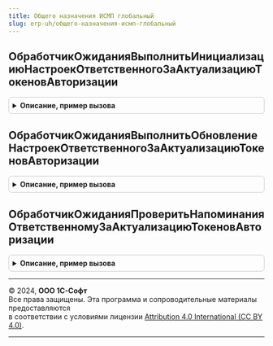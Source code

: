 ```yaml
---
title: Общего назначения ИСМП глобальный
slug: erp-uh/общего-назначения-исмп-глобальный
---
```



## ОбработчикОжиданияВыполнитьИнициализациюНастроекОтветственногоЗаАктуализациюТокеновАвторизации
<details style="margin: 1em 0; padding: 0.5em; border: 1px solid #ccc; border-radius: 6px;">

<summary style="font-weight: bold; cursor: pointer;">Описание, пример вызова</summary>

```bsl

// Выполняет инициализацию настроек ответственного за актуализацию токенов авторизации ИСМП.
// Настройки содержатся в глобальной переменной ПараметрыПриложения.
//
Процедура ОбработчикОжиданияВыполнитьИнициализациюНастроекОтветственногоЗаАктуализациюТокеновАвторизации() Экспорт
```

Пример вызова
```bsl
ОбщегоНазначенияИСМПГлобальный.ОбработчикОжиданияВыполнитьИнициализациюНастроекОтветственногоЗаАктуализациюТокеновАвторизации() 
```
</details>

## ОбработчикОжиданияВыполнитьОбновлениеНастроекОтветственногоЗаАктуализациюТокеновАвторизации
<details style="margin: 1em 0; padding: 0.5em; border: 1px solid #ccc; border-radius: 6px;">

<summary style="font-weight: bold; cursor: pointer;">Описание, пример вызова</summary>

```bsl

// Выполняет обновление настроек ответственного за актуализацию токенов авторизации ИСМП.
// Настройки содержатся в глобальной переменной ПараметрыПриложения.
//
Процедура ОбработчикОжиданияВыполнитьОбновлениеНастроекОтветственногоЗаАктуализациюТокеновАвторизации() Экспорт
```

Пример вызова
```bsl
ОбщегоНазначенияИСМПГлобальный.ОбработчикОжиданияВыполнитьОбновлениеНастроекОтветственногоЗаАктуализациюТокеновАвторизации() 
```
</details>

## ОбработчикОжиданияПроверитьНапоминанияОтветственномуЗаАктуализациюТокеновАвторизации
<details style="margin: 1em 0; padding: 0.5em; border: 1px solid #ccc; border-radius: 6px;">

<summary style="font-weight: bold; cursor: pointer;">Описание, пример вызова</summary>

```bsl

// Проверяет наличие напоминаний для ответственного за актуализацию токенов авторизации ИСМП.
// При необходимости, открывает форму актуализации токенов авторизации ИС МП.
//
Процедура ОбработчикОжиданияПроверитьНапоминанияОтветственномуЗаАктуализациюТокеновАвторизации() Экспорт
```

Пример вызова
```bsl
ОбщегоНазначенияИСМПГлобальный.ОбработчикОжиданияПроверитьНапоминанияОтветственномуЗаАктуализациюТокеновАвторизации() 
```
</details>

---

© 2024, **ООО 1С-Софт**  
Все права защищены. Эта программа и сопроводительные материалы предоставляются  
в соответствии с условиями лицензии [Attribution 4.0 International (CC BY 4.0)](https://creativecommons.org/licenses/by/4.0/legalcode).

---
